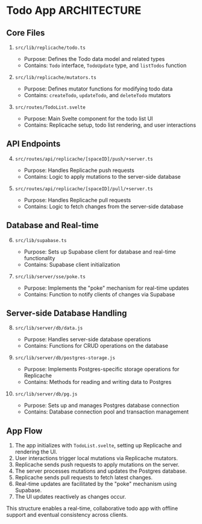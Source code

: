 # Todo App ARCHITECTURE

## Core Files

1. `src/lib/replicache/todo.ts`
   - Purpose: Defines the Todo data model and related types
   - Contains: `Todo` interface, `TodoUpdate` type, and `listTodos` function

2. `src/lib/replicache/mutators.ts`
   - Purpose: Defines mutator functions for modifying todo data
   - Contains: `createTodo`, `updateTodo`, and `deleteTodo` mutators

3. `src/routes/TodoList.svelte`
   - Purpose: Main Svelte component for the todo list UI
   - Contains: Replicache setup, todo list rendering, and user interactions

## API Endpoints

4. `src/routes/api/replicache/[spaceID]/push/+server.ts`
   - Purpose: Handles Replicache push requests
   - Contains: Logic to apply mutations to the server-side database

5. `src/routes/api/replicache/[spaceID]/pull/+server.ts`
   - Purpose: Handles Replicache pull requests
   - Contains: Logic to fetch changes from the server-side database

## Database and Real-time

6. `src/lib/supabase.ts`
   - Purpose: Sets up Supabase client for database and real-time functionality
   - Contains: Supabase client initialization

7. `src/lib/server/sse/poke.ts`
   - Purpose: Implements the "poke" mechanism for real-time updates
   - Contains: Function to notify clients of changes via Supabase

## Server-side Database Handling

8. `src/lib/server/db/data.js`
   - Purpose: Handles server-side database operations
   - Contains: Functions for CRUD operations on the database

9. `src/lib/server/db/postgres-storage.js`
   - Purpose: Implements Postgres-specific storage operations for Replicache
   - Contains: Methods for reading and writing data to Postgres

10. `src/lib/server/db/pg.js`
    - Purpose: Sets up and manages Postgres database connection
    - Contains: Database connection pool and transaction management

## App Flow

1. The app initializes with `TodoList.svelte`, setting up Replicache and rendering the UI.
2. User interactions trigger local mutations via Replicache mutators.
3. Replicache sends push requests to apply mutations on the server.
4. The server processes mutations and updates the Postgres database.
5. Replicache sends pull requests to fetch latest changes.
6. Real-time updates are facilitated by the "poke" mechanism using Supabase.
7. The UI updates reactively as changes occur.

This structure enables a real-time, collaborative todo app with offline support and eventual consistency across clients.